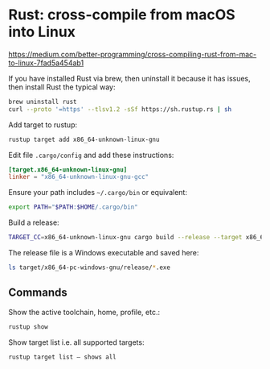 # Rust: cross-compile from macOS into Linux

<https://medium.com/better-programming/cross-compiling-rust-from-mac-to-linux-7fad5a454ab1>

If you have installed Rust via brew, then uninstall it because it has issues, then install Rust the typical way:

```sh
brew uninstall rust
curl --proto '=https' --tlsv1.2 -sSf https://sh.rustup.rs | sh
```

Add target to rustup:

```sh
rustup target add x86_64-unknown-linux-gnu
```

Edit file `.cargo/config` and add these instructions:

```toml
[target.x86_64-unknown-linux-gnu]
linker = "x86_64-unknown-linux-gnu-gcc"
```

Ensure your path includes `~/.cargo/bin` or equivalent:

```sh
export PATH="$PATH:$HOME/.cargo/bin"
```

Build a release:

```sh
TARGET_CC=x86_64-unknown-linux-gnu cargo build --release --target x86_64-unknown-linux-gnu
```

The release file is a Windows executable and saved here:

```sh
ls target/x86_64-pc-windows-gnu/release/*.exe 
```

## Commands

Show the active toolchain, home, profile, etc.:

```sh
rustup show
```

Show target list i.e. all supported targets:

```sh
rustup target list — shows all
```
